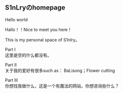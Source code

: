 ## S1nLryのhomepage

Hello world

Hallo！！Nice to meet you here！

This is my personal space of S1nlry。
                                                                
Part I                                                                                                                                                                    
          这里是空的什么都没有。
               
Part II                                                                                                                                                                    
          关于我的爱好有很多such as： BaLisong；Flower cutting

Part III                                                                                                                                                                   
          你想找我做什么，这是一个有魔法的网站，你想咨询些什么？
